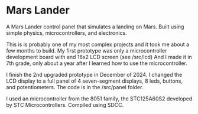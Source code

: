 # Mars Lander

A Mars Lander control panel that simulates a landing on Mars. 
Built using simple physics, microcontrollers, and electronics.

This is is probably one of my most complex projects and it took me about a few months to build.
My first prototype was only a microcontroller development board with and 16x2 LCD screen (see /src/lcd)
And I made it in 7th grade, only about a year after I learned how to use the microcontroller.

I finish the 2nd upgraded prototype in December of 2024. I changed the LCD display to a full panel of 4 seven-segment displays, 8 leds, buttons, and potentiometers.
The code is in the /src/panel folder.

I used an microcontroller from the 8051 family, the STC125A60S2 developed by STC Microcontrollers. Compiled using SDCC.
